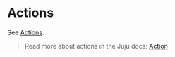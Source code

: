 # Actions

See [Actions](https://charmhub.io/github-runner/actions?channel=local-lxd/stable).

> Read more about actions in the Juju docs: [Action](https://juju.is/docs/juju/action)